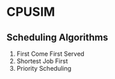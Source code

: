 # CPUSIM

## Scheduling Algorithms

1. First Come First Served
2. Shortest Job First
3. Priority Scheduling
